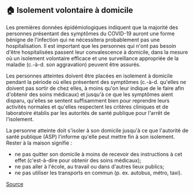 ## 🏠 Isolement volontaire à domicile

Les premières données épidémiologiques indiquent que la majorité des personnes présentant des symptômes du COVID-19 auront une forme bénigne de l'infection qui ne nécessitera probablement pas une hospitalisation. Il est important que les personnes qui n'ont pas besoin d'être hospitalisées passent leur convalescence à domicile, dans la mesure où un isolement volontaire efficace et une surveillance appropriée de la maladie (c.-à-d. son aggravation) peuvent être assurés.

Les personnes atteintes doivent être placées en isolement à domicile pendant la période où elles présentent des symptômes (c.-à-d. qu'elles ne doivent pas sortir de chez elles, à moins qu'on leur indique de le faire afin d'obtenir des soins médicaux) et jusqu'à ce que les symptômes aient disparu, qu'elles se sentent suffisamment bien pour reprendre leurs activités normales et qu'elles respectent les critères cliniques et de laboratoire établis par les autorités de santé publique pour l'arrêt de l'isolement.

La personne atteinte doit s'isoler à son domicile jusqu'à ce que l'autorité de santé publique (ASP) l'informe qu'elle peut mettre fin à son isolement. Rester à la maison signifie :

- ne pas quitter son domicile à moins de recevoir des instructions à cet effet (c'est-à-dire pour obtenir des soins médicaux);
- ne pas aller à l'école, au travail ou dans d'autres lieux publics;
- ne pas utiliser les transports en commun (p. ex. autobus, métro, taxi).

[Source](https://www.canada.ca/fr/sante-publique/services/maladies/2019-nouveau-coronavirus/professionnels-sante/directives-provisoires-cas-contacts.html)
